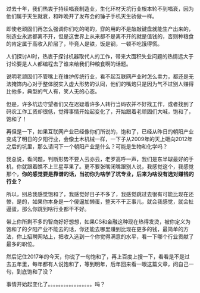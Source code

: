 <p>过去十年，我们热衷于持续唱衰制造业，生化环材天坑行业根本轮不到唱衰，因为他们属于天生就衰，和昨晚开了发布会的锤子手机天生骄傲一样。</p><p>即使老顽固们再怎么强调你们吃的喝的，穿的用的不是敲敲键盘就能生产出来的，制造业永远都离不开，但是这世界上从来都不是离不开的就是值钱的，否则种粮食的肯定属于高收入阶层了，毕竟人是铁，饭是钢，一顿不吃饿得慌。</p><p>人们探讨AI时，热衷于探讨机器取代人的工作，带来大面积失业问题的热情远大于讨论要是人人都编程去了谁来给我们种粮食啊的话题。</p><p>说明老顽固们不管嘴上在维护传统行业，看不起互联网产业时怎么卖力，都还是无法掩饰内心对于整体脱实入虚大形势的认同，他们的嘴炮只是因为气不过别人赚得比他多，典型的气人有，笑人无的心态。</p><p>但是，许多坑边守望者们又在迟疑着许多人转行当码农并不好找工作，或者找到了码农工作工资却很低，觉得事情开始起变化了，开始跟着老顽固们大喊，饱和了，饱和了！</p><p>再但是一下，如果互联网产业已经像你们所说的，饱和了，已经从昨日的朝阳产业变成了明日的夕阳行业，会像土木机械一样，一下子从2009年的天上砸向2012年之后的坑里，那么请问下一个朝阳产业是什么？可能是生物和化学吗？</p><p>我总说，看问题，判断形势不要人云亦云，老罗高呼一声，我们是东半球最好的手机，你就跟着瞧不上三星苹果了。更不要张嘴闭嘴跟别人说，我感觉这个，我感觉那个，<b>你的感觉要是靠谱的话，当初你为啥学了坑专业，后来为啥没有选对赚钱的行业？</b></p><p>所以，别总我感觉饱和了，我感觉好日子不多了，我感觉跳过去很有可能比现在还惨，是的，如果你本身是一个傻逼加懒蛋，整天不干正事儿，就会我感觉，就会扯逼蛋，那么你跳到啥行业都干不好。</p><p>带上你所剩不多的智商好好想想，如果CS和金融这种现在热得发烫，被你定义为饱和了的夕阳产业不能去的话，你还能去哪里赚到比现在更多的钱，最简单的方法，你上招聘网站上，把收入选到一个你觉得满意的水平，看一下哪个行业贡献了最多的职位。</p><p>然后记住2017年的今天，你说了一句饱和了，再上百度上搜一下，看看是不是过去五年里，每年都有人说饱和了，等到明年，后年回来看一眼这篇文章，问自己一句，到底饱和了没？</p><p>事情开始起变化了。。。。。。。。。。。。。。。。。吗？</p><p></p><p></p>